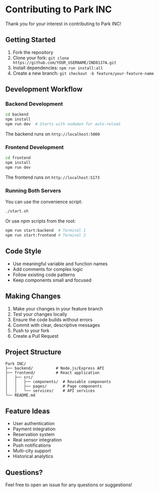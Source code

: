 # Contributing to Park INC

Thank you for your interest in contributing to Park INC!

## Getting Started

1. Fork the repository
2. Clone your fork: `git clone https://github.com/YOUR_USERNAME/IND8137A.git`
3. Install dependencies: `npm run install:all`
4. Create a new branch: `git checkout -b feature/your-feature-name`

## Development Workflow

### Backend Development

```bash
cd backend
npm install
npm run dev  # Starts with nodemon for auto-reload
```

The backend runs on `http://localhost:5000`

### Frontend Development

```bash
cd frontend
npm install
npm run dev
```

The frontend runs on `http://localhost:5173`

### Running Both Servers

You can use the convenience script:
```bash
./start.sh
```

Or use npm scripts from the root:
```bash
npm run start:backend  # Terminal 1
npm run start:frontend # Terminal 2
```

## Code Style

- Use meaningful variable and function names
- Add comments for complex logic
- Follow existing code patterns
- Keep components small and focused

## Making Changes

1. Make your changes in your feature branch
2. Test your changes locally
3. Ensure the code builds without errors
4. Commit with clear, descriptive messages
5. Push to your fork
6. Create a Pull Request

## Project Structure

```
Park INC/
├── backend/          # Node.js/Express API
├── frontend/         # React application
│   ├── src/
│   │   ├── components/  # Reusable components
│   │   ├── pages/       # Page components
│   │   └── services/    # API services
└── README.md
```

## Feature Ideas

- User authentication
- Payment integration
- Reservation system
- Real sensor integration
- Push notifications
- Multi-city support
- Historical analytics

## Questions?

Feel free to open an issue for any questions or suggestions!
